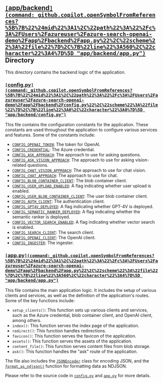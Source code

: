 

## [`[`app/backend`](command:_github.copilot.openSymbolFromReferences?%5B%7B%22%24mid%22%3A1%2C%22path%22%3A%22%2Fc%3A%2FUsers%2Fazureuser%2Fazure-search-openai-demo%2Fapp%2Fbackend%2Fapp.py%22%2C%22scheme%22%3A%22file%22%7D%2C%7B%22line%22%3A560%2C%22character%22%3A4%7D%5D "app/backend/app.py")`](command:_github.copilot.openRelativePath?%5B%7B%22scheme%22%3A%22file%22%2C%22authority%22%3A%22%22%2C%22path%22%3A%22%2Fc%3A%2FUsers%2Fazureuser%2Fazure-search-openai-demo%2Fapp%2Fbackend%22%2C%22query%22%3A%22%22%2C%22fragment%22%3A%22%22%7D%5D "c:\Users\azureuser\azure-search-openai-demo\app\backend") Directory

This directory contains the backend logic of the application.

### [`[`config.py`](command:_github.copilot.openSymbolFromReferences?%5B%7B%22%24mid%22%3A1%2C%22path%22%3A%22%2Fc%3A%2FUsers%2Fazureuser%2Fazure-search-openai-demo%2Fapp%2Fbackend%2Fconfig.py%22%2C%22scheme%22%3A%22file%22%7D%2C%7B%22line%22%3A0%2C%22character%22%3A0%7D%5D "app/backend/config.py")`](command:_github.copilot.openRelativePath?%5B%7B%22scheme%22%3A%22file%22%2C%22authority%22%3A%22%22%2C%22path%22%3A%22%2Fc%3A%2FUsers%2Fazureuser%2Fazure-search-openai-demo%2Fapp%2Fbackend%2Fconfig.py%22%2C%22query%22%3A%22%22%2C%22fragment%22%3A%22%22%7D%5D "c:\Users\azureuser\azure-search-openai-demo\app\backend\config.py")

This file contains the configuration constants for the application. These constants are used throughout the application to configure various services and features. Some of the constants include:

- [`CONFIG_OPENAI_TOKEN`](command:_github.copilot.openSymbolFromReferences?%5B%7B%22%24mid%22%3A1%2C%22path%22%3A%22%2Fc%3A%2FUsers%2Fazureuser%2Fazure-search-openai-demo%2Fapp%2Fbackend%2Fconfig.py%22%2C%22scheme%22%3A%22file%22%7D%2C%7B%22line%22%3A0%2C%22character%22%3A0%7D%5D "app/backend/config.py"): The token for OpenAI.
- [`CONFIG_CREDENTIAL`](command:_github.copilot.openSymbolFromReferences?%5B%7B%22%24mid%22%3A1%2C%22path%22%3A%22%2Fc%3A%2FUsers%2Fazureuser%2Fazure-search-openai-demo%2Fapp%2Fbackend%2Fconfig.py%22%2C%22scheme%22%3A%22file%22%7D%2C%7B%22line%22%3A1%2C%22character%22%3A0%7D%5D "app/backend/config.py"): The Azure credential.
- [`CONFIG_ASK_APPROACH`](command:_github.copilot.openSymbolFromReferences?%5B%7B%22%24mid%22%3A1%2C%22path%22%3A%22%2Fc%3A%2FUsers%2Fazureuser%2Fazure-search-openai-demo%2Fapp%2Fbackend%2Fconfig.py%22%2C%22scheme%22%3A%22file%22%7D%2C%7B%22line%22%3A2%2C%22character%22%3A0%7D%5D "app/backend/config.py"): The approach to use for asking questions.
- [`CONFIG_ASK_VISION_APPROACH`](command:_github.copilot.openSymbolFromReferences?%5B%7B%22%24mid%22%3A1%2C%22path%22%3A%22%2Fc%3A%2FUsers%2Fazureuser%2Fazure-search-openai-demo%2Fapp%2Fbackend%2Fconfig.py%22%2C%22scheme%22%3A%22file%22%7D%2C%7B%22line%22%3A3%2C%22character%22%3A0%7D%5D "app/backend/config.py"): The approach to use for asking vision-related questions.
- [`CONFIG_CHAT_VISION_APPROACH`](command:_github.copilot.openSymbolFromReferences?%5B%7B%22%24mid%22%3A1%2C%22path%22%3A%22%2Fc%3A%2FUsers%2Fazureuser%2Fazure-search-openai-demo%2Fapp%2Fbackend%2Fconfig.py%22%2C%22scheme%22%3A%22file%22%7D%2C%7B%22line%22%3A4%2C%22character%22%3A0%7D%5D "app/backend/config.py"): The approach to use for chat vision.
- [`CONFIG_CHAT_APPROACH`](command:_github.copilot.openSymbolFromReferences?%5B%7B%22%24mid%22%3A1%2C%22path%22%3A%22%2Fc%3A%2FUsers%2Fazureuser%2Fazure-search-openai-demo%2Fapp%2Fbackend%2Fconfig.py%22%2C%22scheme%22%3A%22file%22%7D%2C%7B%22line%22%3A5%2C%22character%22%3A0%7D%5D "app/backend/config.py"): The approach to use for chat.
- [`CONFIG_BLOB_CONTAINER_CLIENT`](command:_github.copilot.openSymbolFromReferences?%5B%7B%22%24mid%22%3A1%2C%22path%22%3A%22%2Fc%3A%2FUsers%2Fazureuser%2Fazure-search-openai-demo%2Fapp%2Fbackend%2Fconfig.py%22%2C%22scheme%22%3A%22file%22%7D%2C%7B%22line%22%3A6%2C%22character%22%3A0%7D%5D "app/backend/config.py"): The blob container client.
- [`CONFIG_USER_UPLOAD_ENABLED`](command:_github.copilot.openSymbolFromReferences?%5B%7B%22%24mid%22%3A1%2C%22path%22%3A%22%2Fc%3A%2FUsers%2Fazureuser%2Fazure-search-openai-demo%2Fapp%2Fbackend%2Fconfig.py%22%2C%22scheme%22%3A%22file%22%7D%2C%7B%22line%22%3A7%2C%22character%22%3A0%7D%5D "app/backend/config.py"): A flag indicating whether user upload is enabled.
- [`CONFIG_USER_BLOB_CONTAINER_CLIENT`](command:_github.copilot.openSymbolFromReferences?%5B%7B%22%24mid%22%3A1%2C%22path%22%3A%22%2Fc%3A%2FUsers%2Fazureuser%2Fazure-search-openai-demo%2Fapp%2Fbackend%2Fconfig.py%22%2C%22scheme%22%3A%22file%22%7D%2C%7B%22line%22%3A8%2C%22character%22%3A0%7D%5D "app/backend/config.py"): The user blob container client.
- [`CONFIG_AUTH_CLIENT`](command:_github.copilot.openSymbolFromReferences?%5B%7B%22%24mid%22%3A1%2C%22path%22%3A%22%2Fc%3A%2FUsers%2Fazureuser%2Fazure-search-openai-demo%2Fapp%2Fbackend%2Fconfig.py%22%2C%22scheme%22%3A%22file%22%7D%2C%7B%22line%22%3A9%2C%22character%22%3A0%7D%5D "app/backend/config.py"): The authentication client.
- [`CONFIG_GPT4V_DEPLOYED`](command:_github.copilot.openSymbolFromReferences?%5B%7B%22%24mid%22%3A1%2C%22path%22%3A%22%2Fc%3A%2FUsers%2Fazureuser%2Fazure-search-openai-demo%2Fapp%2Fbackend%2Fconfig.py%22%2C%22scheme%22%3A%22file%22%7D%2C%7B%22line%22%3A10%2C%22character%22%3A0%7D%5D "app/backend/config.py"): A flag indicating whether GPT-4V is deployed.
- [`CONFIG_SEMANTIC_RANKER_DEPLOYED`](command:_github.copilot.openSymbolFromReferences?%5B%7B%22%24mid%22%3A1%2C%22path%22%3A%22%2Fc%3A%2FUsers%2Fazureuser%2Fazure-search-openai-demo%2Fapp%2Fbackend%2Fconfig.py%22%2C%22scheme%22%3A%22file%22%7D%2C%7B%22line%22%3A11%2C%22character%22%3A0%7D%5D "app/backend/config.py"): A flag indicating whether the semantic ranker is deployed.
- [`CONFIG_VECTOR_SEARCH_ENABLED`](command:_github.copilot.openSymbolFromReferences?%5B%7B%22%24mid%22%3A1%2C%22path%22%3A%22%2Fc%3A%2FUsers%2Fazureuser%2Fazure-search-openai-demo%2Fapp%2Fbackend%2Fconfig.py%22%2C%22scheme%22%3A%22file%22%7D%2C%7B%22line%22%3A12%2C%22character%22%3A0%7D%5D "app/backend/config.py"): A flag indicating whether vector search is enabled.
- [`CONFIG_SEARCH_CLIENT`](command:_github.copilot.openSymbolFromReferences?%5B%7B%22%24mid%22%3A1%2C%22path%22%3A%22%2Fc%3A%2FUsers%2Fazureuser%2Fazure-search-openai-demo%2Fapp%2Fbackend%2Fconfig.py%22%2C%22scheme%22%3A%22file%22%7D%2C%7B%22line%22%3A13%2C%22character%22%3A0%7D%5D "app/backend/config.py"): The search client.
- [`CONFIG_OPENAI_CLIENT`](command:_github.copilot.openSymbolFromReferences?%5B%7B%22%24mid%22%3A1%2C%22path%22%3A%22%2Fc%3A%2FUsers%2Fazureuser%2Fazure-search-openai-demo%2Fapp%2Fbackend%2Fconfig.py%22%2C%22scheme%22%3A%22file%22%7D%2C%7B%22line%22%3A14%2C%22character%22%3A0%7D%5D "app/backend/config.py"): The OpenAI client.
- [`CONFIG_INGESTER`](command:_github.copilot.openSymbolFromReferences?%5B%7B%22%24mid%22%3A1%2C%22path%22%3A%22%2Fc%3A%2FUsers%2Fazureuser%2Fazure-search-openai-demo%2Fapp%2Fbackend%2Fconfig.py%22%2C%22scheme%22%3A%22file%22%7D%2C%7B%22line%22%3A15%2C%22character%22%3A0%7D%5D "app/backend/config.py"): The ingester.

### [`[`app.py`](command:_github.copilot.openSymbolFromReferences?%5B%7B%22%24mid%22%3A1%2C%22path%22%3A%22%2Fc%3A%2FUsers%2Fazureuser%2Fazure-search-openai-demo%2Fapp%2Fbackend%2Fapp.py%22%2C%22scheme%22%3A%22file%22%7D%2C%7B%22line%22%3A560%2C%22character%22%3A4%7D%5D "app/backend/app.py")`](command:_github.copilot.openRelativePath?%5B%7B%22scheme%22%3A%22file%22%2C%22authority%22%3A%22%22%2C%22path%22%3A%22%2Fc%3A%2FUsers%2Fazureuser%2Fazure-search-openai-demo%2Fapp%2Fbackend%2Fapp.py%22%2C%22query%22%3A%22%22%2C%22fragment%22%3A%22%22%7D%5D "c:\Users\azureuser\azure-search-openai-demo\app\backend\app.py")

This file contains the main application logic. It includes the setup of various clients and services, as well as the definition of the application's routes. Some of the key functions include:

- `setup_clients()`: This function sets up various clients and services, such as the Azure credential, blob container client, and OpenAI client, among others.
- `index()`: This function serves the index page of the application.
- `redirect()`: This function handles redirections.
- `favicon()`: This function serves the favicon of the application.
- `assets()`: This function serves the assets of the application.
- `content_file()`: This function serves content files from blob storage.
- `ask()`: This function handles the "ask" route of the application.

The file also includes the [`JSONEncoder`](command:_github.copilot.openSymbolFromReferences?%5B%7B%22%24mid%22%3A1%2C%22path%22%3A%22%2Fc%3A%2FUsers%2Fazureuser%2Fazure-search-openai-demo%2Fapp%2Fbackend%2Fapp.py%22%2C%22scheme%22%3A%22file%22%7D%2C%7B%22line%22%3A170%2C%22character%22%3A6%7D%5D "app/backend/app.py") class for encoding JSON, and the [`format_as_ndjson()`](command:_github.copilot.openSymbolFromReferences?%5B%7B%22%24mid%22%3A1%2C%22path%22%3A%22%2Fc%3A%2FUsers%2Fazureuser%2Fazure-search-openai-demo%2Fapp%2Fbackend%2Fapp.py%22%2C%22scheme%22%3A%22file%22%7D%2C%7B%22line%22%3A177%2C%22character%22%3A10%7D%5D "app/backend/app.py") function for formatting data as NDJSON.

Please refer to the source code in [`config.py`](command:_github.copilot.openSymbolInFile?%5B%22app%2Fbackend%2Fconfig.py%22%2C%22config.py%22%5D "app/backend/config.py") and [`app.py`](command:_github.copilot.openSymbolInFile?%5B%22app%2Fbackend%2Fapp.py%22%2C%22app.py%22%5D "app/backend/app.py") for more details.